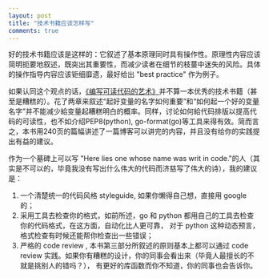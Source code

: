 ```yaml
---
layout: post
title: "技术书籍应该怎样写"
comments: true
---
```

好的技术书籍应该是这样的：它叙述了基本原理同时具有操作性。原理性内容应该简明扼要地叙述，既突出其重要性，而减少读者在细节的枝蔓中迷失的风险。具体的操作指导内容应该钜细靡遗，最好给出 "best practice" 作为例子。

如果认同这个观点的话，[《编写可读代码的艺术》](https://book.douban.com/subject/10797189/)并不算一本优秀的技术书籍（甚至是糟糕的）。花了两章来叙述“起好变量的名字如何重要”和“如何起一个好的变量名字”并不能减少給变量起糟糕明白的概率。同样，讨论如何給代码排版以提高代码的可读性，也不如介绍PEP8(python), go-format(go)等工具来得有效。简而言之，本书用240页的篇幅讲述了一篇博客可以讲完的内容，并且没有给你的实践提出有益的建议。

作为一个墓碑上可以写 "Here lies one whose name was writ in code."的人（其实是不可以的，毕竟我没有写出什么伟大的代码而济慈写了伟大的诗），我的建议是：

1. 一个清楚统一的代码风格 styleguide, 如果你懒得自己想，直接用 google 的；
2. 采用工具去检查你的格式，如前所述，go 和 python 都用自己的工具去检查你的代码格式，在这方面，自动化比人更可靠， 对于 python 这种动态预言，格式检查有时候还能帮你检查出一些错误；
3. 严格的 code review , 本书第三部分所叙述的原则基本上都可以通过 code review 实践。如果你有糟糕的设计，你的同事会看出来（毕竟人最擅长的不就是挑别人的错吗？）， 有更好的库函数而你不知道，你的同事也会告诉你。

